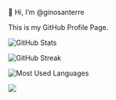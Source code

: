 👋 Hi, I’m @ginosanterre

This is my GitHub Profile Page.

![GitHub Stats](https://github-readme-stats.vercel.app/api?username=ginosanterre&show_icons=true&hide_title=false&count_private=false&theme=transparent)

![GitHub Streak](https://github-readme-streak-stats.herokuapp.com/?user=ginosanterre&theme=transparent)

![Most Used Languages](https://github-readme-stats.vercel.app/api/top-langs/?username=ginosanterre&langs_count=5&layout=compact&theme=transparent)

<picture>
  <source
    srcset="https://github-readme-stats.vercel.app/api?username=ginosanterre&show_icons=true&theme=dark"
    media="(prefers-color-scheme: dark)"
  />
  <source
    srcset="https://github-readme-stats.vercel.app/api?username=ginosanterre&show_icons=true"
    media="(prefers-color-scheme: light), (prefers-color-scheme: no-preference)"
  />
  <img src="https://github-readme-stats.vercel.app/api?username=ginosanterre&show_icons=true" />
</picture>

<!---
ginosanterre/ginosanterre is a ✨ special ✨ repository because its `README.md` (this file) appears on your GitHub profile.
You can click the Preview link to take a look at your changes.
--->
